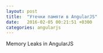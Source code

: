 ```yaml
---
layout: post
title:  "Утечки памяти в AngularJS"
date:   2016-02-05 00:21:51 +0300
categories: angularjs
---
```


Memory Leaks in AngularJS